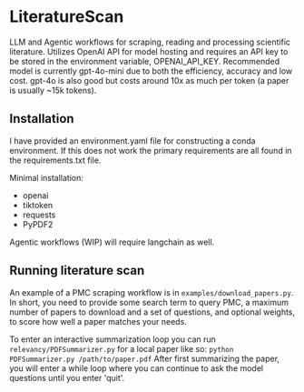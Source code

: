 # LiteratureScan
LLM and Agentic workflows for scraping, reading and processing scientific literature.
Utilizes OpenAI API for model hosting and requires an API key to be stored in the
environment variable, OPENAI_API_KEY. Recommended model is currently gpt-4o-mini due
to both the efficiency, accuracy and low cost. gpt-4o is also good but costs around 10x
as much per token (a paper is usually ~15k tokens).

## Installation
I have provided an environment.yaml file for constructing a conda environment. If 
this does not work the primary requirements are all found in the requirements.txt
file.

Minimal installation:
- openai
- tiktoken
- requests
- PyPDF2

Agentic workflows (WIP) will require langchain as well.

## Running literature scan
An example of a PMC scraping workflow is in `examples/download_papers.py`. In short,
you need to provide some search term to query PMC, a maximum number of papers to
download and a set of questions, and optional weights, to score how well a paper matches
your needs.

To enter an interactive summarization loop you can run `relevancy/PDFSummarizer.py`
for a local paper like so:
```python PDFSummarizer.py /path/to/paper.pdf```
After first summarizing the paper, you will enter a while loop where you can continue
to ask the model questions until you enter 'quit'.
